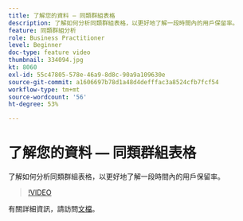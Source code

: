 ```yaml
---
title: 了解您的資料 — 同類群組表格
description: 了解如何分析同類群組表格，以更好地了解一段時間內的用戶保留率。
feature: 同類群組分析
role: Business Practitioner
level: Beginner
doc-type: feature video
thumbnail: 334094.jpg
kt: 8060
exl-id: 55c47805-578e-46a9-8d8c-90a9a109630e
source-git-commit: a1606697b78d1a48d4defffac3a8524cfb7fcf54
workflow-type: tm+mt
source-wordcount: '56'
ht-degree: 53%

---
```


# 了解您的資料 — 同類群組表格

了解如何分析同類群組表格，以更好地了解一段時間內的用戶保留率。

>[!VIDEO](https://video.tv.adobe.com/v/334094/?quality=12&learn=on)

有關詳細資訊，請訪問[文檔](https://experienceleague.adobe.com/docs/analytics/analyze/analysis-workspace/visualizations/cohort-table/cohort-analysis.html?lang=en)。
